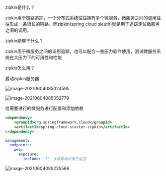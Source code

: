 zipkin是什么？

zipkin用于链路追踪，一个分布式系统往往拥有多个微服务，微服务之间的调用往往形成一条很长的链路。而zipkin(spring cloud sleuth)就是用于追踪定位微服务之间的调用。

zipkin能够干什么？

zipkin用于微服务之间的调用追踪，也可以配合一些压力软件使用，测试微服务系统在大压力下的可用性和性能

zipkin怎么用？

启动zipkin服务器

![image-20210604085024595](C:\Users\ASUS\AppData\Roaming\Typora\typora-user-images\image-20210604085024595.png)

![image-20210604085052779](C:\Users\ASUS\AppData\Roaming\Typora\typora-user-images\image-20210604085052779.png)

给需要进行的微服务进行配置和添加依赖

```xml
<dependency>
    <groupId>org.springframework.cloud</groupId>
    <artifactId>spring-cloud-starter-zipkin</artifactId>
</dependency>
```

```yml
management:
  endpoints:
    web:
      exposure:
        include: '*'  #暴露端点用于监控
```

![image-20210604085235566](C:\Users\ASUS\AppData\Roaming\Typora\typora-user-images\image-20210604085235566.png)

